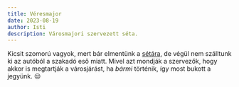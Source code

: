 ```yaml
---
title: Véresmajor
date: 2023-08-19
author: Isti
description: Városmajori szervezett séta.
---
```

Kicsit szomorú vagyok, mert bár elmentünk a [sétára](https://hosszulepes.org/tour-details/veresmajor), de végül nem szálltunk ki az autóból a szakadó eső miatt. Mivel azt mondják a szervezők, hogy akkor is megtartják a városjárást, ha *bármi* történik, így most bukott a jegyünk. 😒
